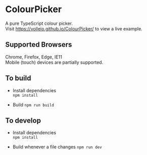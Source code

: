 # ColourPicker
A pure TypeScript colour picker.  
Visit https://volleio.github.io/ColourPicker/ to view a live example. 

## Supported Browsers
Chrome, Firefox, Edge, IE11  
Mobile (touch) devices are partially supported.  

## To build
* Install dependencies  
	`npm install`

* Build
	`npm run build`

## To develop
* Install dependencies  
	`npm install`

* Build whenever a file changes
	`npm run dev`
